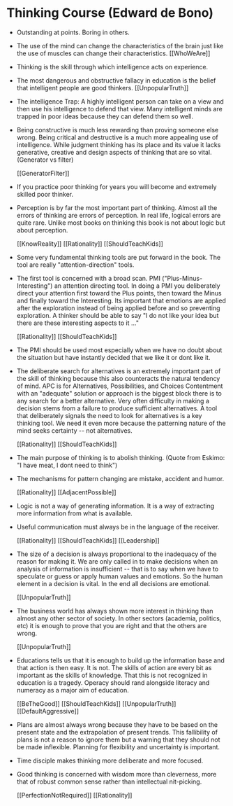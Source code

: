 # Thinking Course (Edward de Bono)

- Outstanding at points.  Boring in others.

- The use of the mind can change the characteristics of the brain just like the use of muscles can change their characteristics. [[WhoWeAre]]

- Thinking is the skill through which intelligence acts on experience.

- The most dangerous and obstructive fallacy in education is the belief that intelligent people are good thinkers. [[UnpopularTruth]] 

- The intelligence Trap: A highly intelligent person can take on a view and then use his intelligence to defend that view.
  Many intelligent minds are trapped in poor ideas because they can defend them so well. 
  
- Being constructive is much less rewarding than proving someone else wrong. Being critical and destructive is a much more appealing use of intelligence.
  While judgment thinking has its place and its value it lacks generative, creative and design aspects of thinking that are so vital.  (Generator vs filter)

  [[GeneratorFilter]]

- If you practice poor thinking for years you will become and extremely skilled poor thinker.

- Perception is by far the most important part of thinking.  Almost all the errors of thinking are errors of perception. In real life, logical errors are quite rare.
  Unlike most books on thinking this book is not about logic but about perception.

  [[KnowReality]] [[Rationality]] [[ShouldTeachKids]]

- Some very fundamental thinking tools are put forward in the book.  The tool are really "attention-direction" tools.

- The first tool is concerned with a broad scan. PMI ("Plus-Minus-Interesting") an attention directing tool. In doing a PMI you deliberately direct your attention first toward the Plus points, then toward the Minus and finally toward the Interesting.  Its important that emotions are applied after the exploration instead of being applied before and so preventing exploration.  A thinker should be able to say "I do not like your idea  but there are these interesting aspects to it ..."

  [[Rationality]] [[ShouldTeachKids]]

- The PMI should be used most especially when we have no doubt about the situation but have instantly decided that we like it or dont like it.

- The deliberate search for alternatives is an extremely important part of the skill of thinking because this also counteracts the natural tendency of mind.
  APC is for Alternatives, Possibilities, and Choices
  Contentment with an "adequate" solution or approach is the biggest block there is to any search for a better alternative.
  Very often difficulty in making a decision stems from a failure to produce sufficient alternatives.
  A tool that deliberately signals the need to look for alternatives is a key thinking tool. We need it even more because the patterning nature of the mind seeks certainty -- not alternatives.

  [[Rationality]] [[ShouldTeachKids]]

- The main purpose of thinking is to abolish thinking.  (Quote from Eskimo: "I have meat, I dont need to think")

- The mechanisms for pattern changing are mistake, accident and humor.

  [[Rationality]] [[AdjacentPossible]]

- Logic is not a way of generating information. It is a way of extracting more information from what is available.

- Useful communication must always be in the language of the receiver.

  [[Rationality]] [[ShouldTeachKids]] [[Leadership]]

- The size of a decision is always proportional to the inadequacy of the reason for making it.  We are only called in to make decisions when an analysis of information is insufficient -- that is to say when we have to speculate or guess or apply human values and emotions. So the human element in a decision is vital. In the end all decisions are emotional.

  [[UnpopularTruth]]

- The business world has always shown more interest in thinking than almost any other sector of society. In other sectors (academia, politics, etc) it is enough to prove that you are right and that the others are wrong.

  [[UnpopularTruth]]

- Educations tells us that it is enough to build up the information base and that action is then easy. It is not. The skills of action are every bit as important as the skills of knowledge. That this is not recognized in education is a tragedy. Operacy should rand alongside literacy and numeracy as a major aim of education.  

  [[BeTheGood]] [[ShouldTeachKids]] [[UnpopularTruth]] [[DefaultAggressive]]

- Plans are almost always wrong because they have to be based on the present state and the extrapolation of present trends. This fallibility of plans is not a reason to ignore them but a warning that they should not be made inflexible. Planning for flexibility and uncertainty is important.

- Time disciple makes thinking more deliberate and more focused.

- Good thinking is concerned with wisdom more than cleverness, more that of robust common sense rather than intellectual nit-picking.

  [[PerfectionNotRequired]] [[Rationality]]
